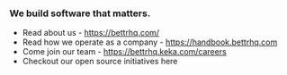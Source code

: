 ### We build software that matters.

- Read about us - https://bettrhq.com/
- Read how we operate as a company - https://handbook.bettrhq.com
- Come join our team - https://bettrhq.keka.com/careers
- Checkout our open source initiatives here
